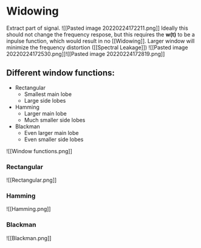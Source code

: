 # Widowing
Extract part of signal.
![[Pasted image 20220224172211.png]]
Ideally this should not change the frequency respose, but this requires the **w(t)** to be a inpulse function, which would result in no [[Widowing]]. Larger window will minimize the frequency distortion ([[Spectral Leakage]])
![[Pasted image 20220224172530.png]]![[Pasted image 20220224172819.png]]
## Different window functions:
- Rectangular
	- Smallest main lobe
	- Large side lobes
- Hamming
	- Larger main lobe
	- Much smaller side lobes
- Blackman
	- Even larger main lobe
	- Even smaller side lobes
	
![[Window functions.png]]
### Rectangular
![[Rectangular.png]]
### Hamming
![[Hamming.png]]
### Blackman
![[Blackman.png]]